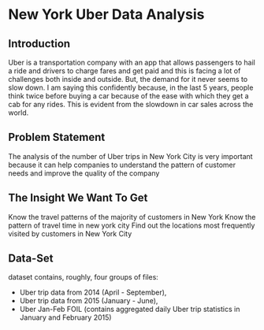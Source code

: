 # New York Uber Data Analysis


## Introduction

Uber is a transportation company with an app that allows passengers to hail a ride and drivers to charge fares and get paid and this is facing a lot of challenges both inside and outside. But, the demand for it never seems to slow down. I am saying this confidently because, in the last 5 years, people think twice before buying a car because of the ease with which they get a cab for any rides. This is evident from the slowdown in car sales across the world.


## Problem Statement

The analysis of the number of Uber trips in New York City is very important because it can help companies to understand the pattern of customer needs and improve the quality of the company

## The Insight We Want To Get

Know the travel patterns of the majority of customers in New York
Know the pattern of travel time in new york city
Find out the locations most frequently visited by customers in New York City

## Data-Set 

dataset contains, roughly, four groups of files:

- Uber trip data from 2014 (April - September), 
- Uber trip data from 2015 (January - June), 
- Uber Jan-Feb FOIL (contains aggregated daily Uber trip statistics in January and February 2015)
